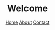 <!DOCTYPE html>
<html>

<head>
  <title> My Web Page </title>  
</head>

<body>
  <header>
  <h1> Welcome </h1>

  <nav>
      <a href = "#">Home</a>
      <a href = "#">About</a>
      <a href = "#">Contact</a>
  </nav>
    
  </header>
  
</body>

</html>

